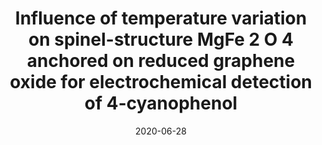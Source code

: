 ---
title: "Influence of temperature variation on spinel-structure MgFe 2 O 4 anchored on reduced graphene oxide for electrochemical detection of 4-cyanophenol"
collection: publications
permalink: /publication/2020-Influence-of–temperature-variation
date: 2020-06-28
venue: 'Conflict management and Peace Science'
link: 'https://doi.org/10.1007/s00604-020-04613-z'
citation: '@article{hwa2020influence,
  title={Influence of temperature variation on spinel-structure MgFe 2 O 4 anchored on reduced graphene oxide for electrochemical detection of 4-cyanophenol},
  author={Hwa, Kuo-Yuan and Ganguly, Anindita and Tata, Sanjay Kanna Sharma},
  journal={Microchimica Acta},
  volume={187},
  pages={1--13},
  year={2020},
  publisher={Springer Vienna}
}'
---